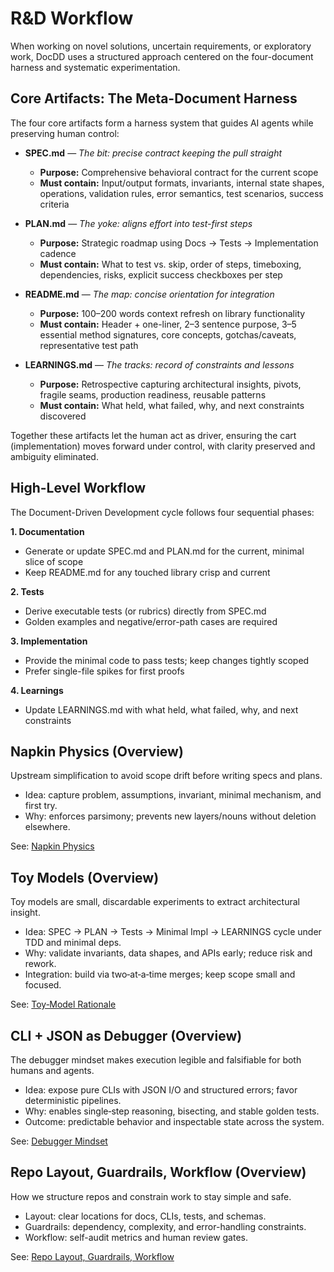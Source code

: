 # R&D Workflow

When working on novel solutions, uncertain requirements, or exploratory work, DocDD uses a structured approach centered on the four-document harness and systematic experimentation.

## Core Artifacts: The Meta-Document Harness

The four core artifacts form a harness system that guides AI agents while preserving human control:

- **SPEC.md** — *The bit: precise contract keeping the pull straight*
  - **Purpose:** Comprehensive behavioral contract for the current scope
  - **Must contain:** Input/output formats, invariants, internal state shapes, operations, validation rules, error semantics, test scenarios, success criteria

- **PLAN.md** — *The yoke: aligns effort into test-first steps*
  - **Purpose:** Strategic roadmap using Docs → Tests → Implementation cadence
  - **Must contain:** What to test vs. skip, order of steps, timeboxing, dependencies, risks, explicit success checkboxes per step

- **README.md** — *The map: concise orientation for integration*
  - **Purpose:** 100–200 words context refresh on library functionality
  - **Must contain:** Header + one-liner, 2–3 sentence purpose, 3–5 essential method signatures, core concepts, gotchas/caveats, representative test path

- **LEARNINGS.md** — *The tracks: record of constraints and lessons*
  - **Purpose:** Retrospective capturing architectural insights, pivots, fragile seams, production readiness, reusable patterns
  - **Must contain:** What held, what failed, why, and next constraints discovered

Together these artifacts let the human act as driver, ensuring the cart (implementation) moves forward under control, with clarity preserved and ambiguity eliminated.

## High-Level Workflow

The Document-Driven Development cycle follows four sequential phases:

**1. Documentation**
- Generate or update SPEC.md and PLAN.md for the current, minimal slice of scope
- Keep README.md for any touched library crisp and current

**2. Tests**
- Derive executable tests (or rubrics) directly from SPEC.md
- Golden examples and negative/error-path cases are required

**3. Implementation**
- Provide the minimal code to pass tests; keep changes tightly scoped
- Prefer single-file spikes for first proofs

**4. Learnings**
- Update LEARNINGS.md with what held, what failed, why, and next constraints

## Napkin Physics (Overview)
  Upstream simplification to avoid scope drift before writing specs and plans.

  - Idea: capture problem, assumptions, invariant, minimal mechanism, and first try.
  - Why: enforces parsimony; prevents new layers/nouns without deletion elsewhere.

  See: [Napkin Physics](./napkin-physics.md)

## Toy Models (Overview)
  Toy models are small, discardable experiments to extract architectural insight.

  - Idea: SPEC → PLAN → Tests → Minimal Impl → LEARNINGS cycle under TDD and minimal deps.
  - Why: validate invariants, data shapes, and APIs early; reduce risk and rework.
  - Integration: build via two‑at‑a‑time merges; keep scope small and focused.

  See: [Toy‑Model Rationale](./toy-model-rationale.md)

## CLI + JSON as Debugger (Overview)
  The debugger mindset makes execution legible and falsifiable for both humans and agents.

  - Idea: expose pure CLIs with JSON I/O and structured errors; favor deterministic pipelines.
  - Why: enables single‑step reasoning, bisecting, and stable golden tests.
  - Outcome: predictable behavior and inspectable state across the system.

  See: [Debugger Mindset](./debugger-mindset.md)

## Repo Layout, Guardrails, Workflow (Overview)
  How we structure repos and constrain work to stay simple and safe.

  - Layout: clear locations for docs, CLIs, tests, and schemas.
  - Guardrails: dependency, complexity, and error-handling constraints.
  - Workflow: self-audit metrics and human review gates.

  See: [Repo Layout, Guardrails, Workflow](./ddd-repo-guardrails.md)